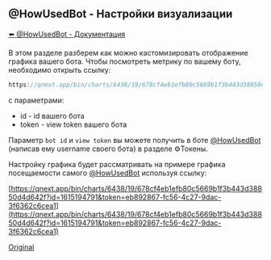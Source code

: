 ## @HowUsedBot - Настройки визуализации

[⬅️ @HowUsedBot - Документация](/docs-test/howusedbot)

В этом разделе разберем как можно кастомизировать отображение графика вашего бота. Чтобы посмотреть метрику по вашему боту, необходимо открыть ссылку: 
```js 
https://qnext.app/bin/charts/6438/19/678cf4eb1efb80c5669b1f3b443d38850d4d642f

```

с параметрами:
* id - id вашего бота
* token - view token вашего бота

Параметр `bot id` и `view token` вы можете получить в боте [@HowUsedBot](http://t.me/HowUsedBot) (написав ему username своего бота) в разделе ⚙️Токены.

Настройку графика будет рассматривать на примере графика посещаемости самого [@HowUsedBot](http://t.me/HowUsedBot) используя ссылку:

[https://qnext.app/bin/charts/6438/19/678cf4eb1efb80c5669b1f3b443d38850d4d642f?id=1615194791&token=eb892867-fc56-4c27-9dac-3f6362c6cea1](https://qnext.app/bin/charts/6438/19/678cf4eb1efb80c5669b1f3b443d38850d4d642f?id=1615194791&token=eb892867-fc56-4c27-9dac-3f6362c6cea1)


  
[Original](https://telegra.ph/HowUsedBot-View-Settings-03-17)
